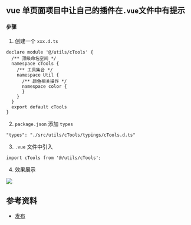 ## vue 单页面项目中让自己的插件在`.vue`文件中有提示

#### 步骤
1. 创建一个 `xxx.d.ts`
```tyepscript
declare module '@/utils/cTools' {
  /** 顶级命名空间 */
  namespace cTools {
    /** 工具集合 */
    namespace Util {
      /** 颜色相关操作 */
      namespace color {
      }
    }
  }
  export default cTools
}
```
   
2. `package.json` 添加 `types`

```
"types": "./src/utils/cTools/typings/cTools.d.ts"
```
 
3. `.vue` 文件中引入
```
import cTools from '@/utils/cTools';
```

4. 效果展示

![](https://note.youdao.com/yws/public/resource/3857c51abb6eae3c660dc482f956ed97/xmlnote/WEBRESOURCE7644a3f965c7b37c6f073d32672ab17d/6238)


## 参考资料
+ [发布](https://www.tslang.cn/docs/handbook/declaration-files/publishing.html)
